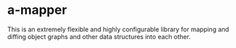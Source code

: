 a-mapper
========
This is an extremely flexible and highly configurable library for mapping and diffing object graphs and other data structures into each other.

